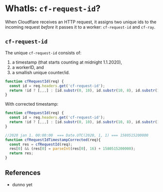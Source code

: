 # WhatIs: `cf-request-id`?

When Cloudflare receives an HTTP request, it assigns two unique ids to the incoming request *before* it passes it to a worker: `cf-request-id` and `cf-ray`.

## `cf-request-id`

The unique `cf-request-id` consists of:
1. a timestamp (that starts counting at midnight 1.1.2020), 
2. a workerID, and 
3. a smallish unique counter/id.

```javascript
function cfRequestId(req) {
  const id = req.headers.get('cf-request-id');
  return !id ? [,,,] : [id.substr(0, 10), id.substr(10, 8), id.substr(18, 5), id.substr(23)];
}
```

With corrected timestamp:

```javascript
function cfRequestId(req) {
  const id = req.headers.get('cf-request-id');
  return !id ? [,,,] : [id.substr(0, 10), id.substr(10, 8), id.substr(18, 5), id.substr(23)];
}

//2020 jan 1. 00:00:00  === Date.UTC(2020, 1, 1) === 1580515200000
function cfRequestIdTimestampCorrected(req){
  const res = cfRequestId(req);
  res[0] && (res[0] = parseInt(res[0], 16) + 1580515200000);
  return res;
}
```

## References

 * dunno yet